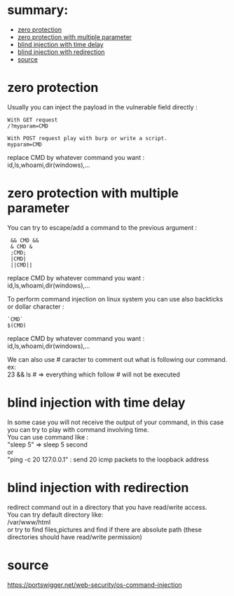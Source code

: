 

# summary:
* [zero protection](#zero-protection)
* [zero protection with multiple parameter](#zero-protection-with-multiple-parameter)
* [blind injection with time delay](#blind-injection-with-time-delay)
* [blind injection with redirection](#blind-injection-with-redirection)
* [source](#source)


# zero protection

Usually you can inject the payload in the vulnerable field directly :

```
With GET request
/?myparam=CMD

With POST request play with burp or write a script.
myparam=CMD

```
replace CMD by whatever command you want :
id,ls,whoami,dir(windows),...


# zero protection with multiple parameter

You can try to escape/add a command to the previous argument : 

```
 && CMD &&
 & CMD & 
 ;CMD;
 |CMD|
 ||CMD|| 

```
replace CMD by whatever command you want :
id,ls,whoami,dir(windows),...


To perform command injection on linux system you can use also backticks or dollar character :
```
`CMD` 
$(CMD)

```
replace CMD by whatever command you want :
id,ls,whoami,dir(windows),...


We can also use # caracter to comment out what is following our command.<br>
ex: <br>
23 && ls #   => everything which follow # will not be executed <br>

# blind injection with time delay


In some case you will not receive the output of your command, in this case you can try to play with command involving time.<br>
You can use command like :<br>
"sleep 5" => sleep 5 second <br>
or <br>
"ping -c 20 127.0.0.1" : send 20 icmp packets to the loopback address<br>


# blind injection with redirection

redirect command out in a directory that you have read/write access.<br>
You can try default directory like: <br>
/var/www/html <br>
or try to find files,pictures and find if there are absolute path (these directories should have read/write permission)


# source

https://portswigger.net/web-security/os-command-injection
